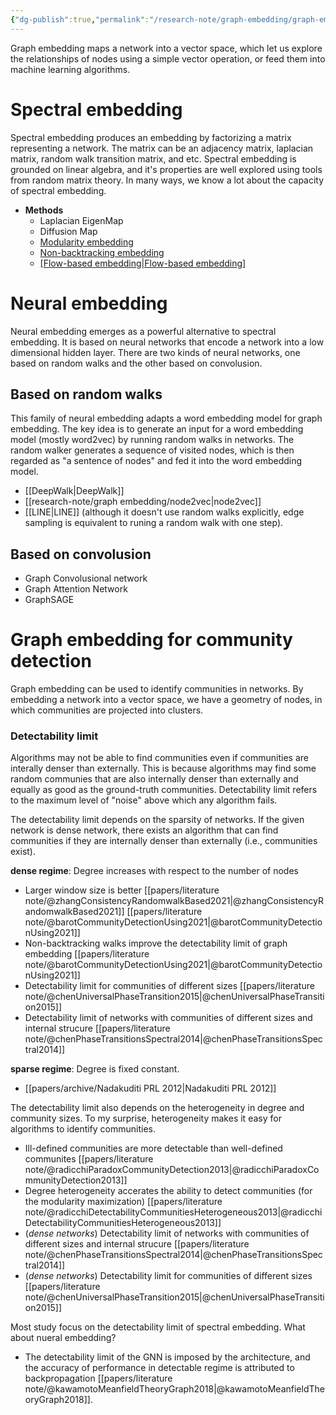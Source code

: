 ```yaml
---
{"dg-publish":true,"permalink":"/research-note/graph-embedding/graph-embedding/","dgHomeLink":true,"dgPassFrontmatter":false}
---
```



Graph embedding maps a network into a vector space, which let us explore the relationships of nodes using a simple vector operation, or feed them into machine learning algorithms. 


# Spectral embedding 

Spectral embedding produces an embedding by factorizing a matrix representing a network. The matrix can be an adjacency matrix, laplacian matrix, random walk transition matrix, and etc. Spectral embedding is grounded on linear algebra, and it's properties are well explored using tools from random matrix theory. In many ways, we know a lot about the capacity of spectral embedding. 

- **Methods**
	- Laplacian EigenMap
	- Diffusion Map
	- [Modularity embedding](https://journals.aps.org/prl/abstract/10.1103/PhysRevLett.108.188701)
	- [Non-backtracking embedding](https://www.pnas.org/doi/10.1073/pnas.1312486110)
	- [[Flow-based embedding|Flow-based embedding]](https://arxiv.org/abs/1308.6494)

# Neural embedding 

Neural embedding emerges as a powerful alternative to spectral embedding. It is based on neural networks that encode a network into a low dimensional hidden layer. There are two kinds of neural networks, one based on random walks and the other based on convolusion. 

## Based on random walks 
This family of neural embedding adapts a word embedding model for graph embedding. The key idea is to generate an input for a word embedding model (mostly word2vec) by running random walks in networks. The random walker generates a sequence of visited nodes, which is then regarded as "a sentence of nodes" and fed it into the word embedding model. 

- [[DeepWalk|DeepWalk]] 
- [[research-note/graph embedding/node2vec|node2vec]]
- [[LINE|LINE]] (although it doesn't use random walks explicitly, edge sampling is equivalent to runing a random walk with one step).


## Based on convolusion
- Graph Convolusional network 
- Graph Attention Network 
- GraphSAGE

# Graph embedding for community detection 

Graph embedding can be used to identify communities in networks. By embedding a network into a vector space, we have a geometry of nodes, in which communities are projected into clusters. 

### Detectability limit 

Algorithms may not be able to find communities even if communities are interally denser than externally. This is because algorithms may find some random communies that are also internally denser than externally and equally as good as the ground-truth communities. Detectability limit refers to the maximum level of "noise" above which any algorithm fails.

The detectability limit depends on the sparsity of networks. If the given network is dense network, there exists an algorithm that can find communities if they are internally denser than externally (i.e., communities exist). 

**dense regime**: Degree increases with respect to the number of nodes
- Larger window size is better [[papers/literature note/@zhangConsistencyRandomwalkBased2021|@zhangConsistencyRandomwalkBased2021]] [[papers/literature note/@barotCommunityDetectionUsing2021|@barotCommunityDetectionUsing2021]]
- Non-backtracking walks improve the detectability limit of graph embedding [[papers/literature note/@barotCommunityDetectionUsing2021|@barotCommunityDetectionUsing2021]]
- Detectability limit for communities of different sizes [[papers/literature note/@chenUniversalPhaseTransition2015|@chenUniversalPhaseTransition2015]]
- Detectability limit of networks with communities of different sizes and internal strucure [[papers/literature note/@chenPhaseTransitionsSpectral2014|@chenPhaseTransitionsSpectral2014]]

**sparse regime**: Degree is fixed constant. 
- [[papers/archive/Nadakuditi PRL 2012|Nadakuditi PRL 2012]]


The detectability limit also depends on the heterogeneity in degree and community sizes. To my surprise, heterogeneity makes it easy for algorithms to identify communities.

- Ill-defined communities are more detectable than well-defined communites [[papers/literature note/@radicchiParadoxCommunityDetection2013|@radicchiParadoxCommunityDetection2013]]
- Degree heterogeneity accerates the ability to detect communities (for the modularity maximization) [[papers/literature note/@radicchiDetectabilityCommunitiesHeterogeneous2013|@radicchiDetectabilityCommunitiesHeterogeneous2013]]
- (*dense networks*) Detectability limit of networks with communities of different sizes and internal strucure [[papers/literature note/@chenPhaseTransitionsSpectral2014|@chenPhaseTransitionsSpectral2014]]
-  (*dense networks*) Detectability limit for communities of different sizes [[papers/literature note/@chenUniversalPhaseTransition2015|@chenUniversalPhaseTransition2015]]

Most study focus on the detectability limit of spectral embedding. What about nueral embedding?

-  The detectability limit of the GNN is imposed by the architecture, and the accuracy of performance in detectable regime is attributed to backpropagation [[papers/literature note/@kawamotoMeanfieldTheoryGraph2018|@kawamotoMeanfieldTheoryGraph2018]].  